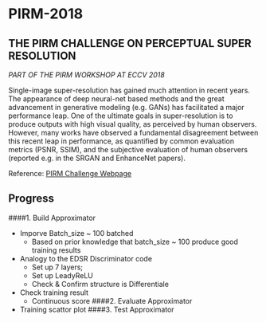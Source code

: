 # PIRM-2018

## THE PIRM CHALLENGE ON PERCEPTUAL SUPER RESOLUTION

*PART OF THE PIRM WORKSHOP AT ECCV 2018* 

Single-image super-resolution has gained much attention in recent years. The appearance of deep neural-net based methods and the great advancement in generative modeling (e.g. GANs) has facilitated a major performance leap. One of the ultimate goals in super-resolution is to produce outputs with high visual quality, as perceived by human observers. However, many works have observed a fundamental disagreement between this recent leap in performance, as quantified by common evaluation metrics (PSNR, SSIM), and the subjective evaluation of human observers (reported e.g. in the SRGAN and EnhanceNet papers).

Reference:
[PIRM Challenge Webpage](https://www.pirm2018.org/PIRM-SR.html)



## Progress 
####1. Build Approximator 
  - Imporve Batch_size ~ 100 batched 
    -  Based on prior knowledge that batch_size ~ 100 produce good training results 
  - Analogy to the EDSR Discriminator code 
    - Set up 7 layers;
    - Set up LeadyReLU 
    - Check & Confirm structure is Differentiale 
  - Check training result 
    - Continuous score 
####2. Evaluate Approximator 
  - Training scattor plot 
####3. Test Approximator 
